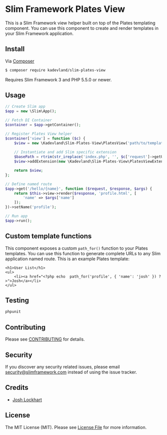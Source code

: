 # Slim Framework Plates View



This is a Slim Framework view helper built on top of the Plates templating component. You can use this component to create and render templates in your Slim Framework application.

## Install

Via [Composer](https://getcomposer.org/)

```bash
$ composer require kadevland/slim-plates-view
```

Requires Slim Framework 3 and PHP 5.5.0 or newer.

## Usage

```php
// Create Slim app
$app = new \Slim\App();

// Fetch DI Container
$container = $app->getContainer();

// Register Plates View helper
$container['view'] = function ($c) {
    $view = new \Kadevland\Slim-Plates-View\PlatesView('path/to/templates','extention');
    
    // Instantiate and add Slim specific extension 
    $basePath = rtrim(str_ireplace('index.php', '', $c['request']->getUri()->getBasePath()), '/');
    $view->addExtension(new \Kadevland\Slim-Plates-View\PlatesViewExtension($c['router'], $basePath));

    return $view;
};

// Define named route
$app->get('/hello/{name}', function ($request, $response, $args) {
    return $this->view->render($response, 'profile.html', [
        'name' => $args['name']
    ]);
})->setName('profile');

// Run app
$app->run();
```

## Custom template functions

This component exposes a custom `path_for()` function to your Plates templates. You can use this function to generate complete URLs to any Slim application named route. This is an example Plates template:

   
    <h1>User List</h1>
    <ul>
        <li><a href="<?php echo  path_for('profile', { 'name': 'josh' }) ?>">Josh</a></li>
    </ul>
    

## Testing

```bash
phpunit
```

## Contributing

Please see [CONTRIBUTING](CONTRIBUTING.md) for details.

## Security

If you discover any security related issues, please email security@slimframework.com instead of using the issue tracker.

## Credits

- [Josh Lockhart](https://github.com/codeguy)

## License

The MIT License (MIT). Please see [License File](LICENSE.md) for more information.
